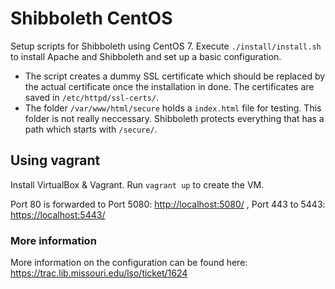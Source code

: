 Shibboleth CentOS
=================

Setup scripts for Shibboleth using CentOS 7. Execute `./install/install.sh` to install Apache and Shibboleth and set up a basic configuration.

* The script creates a dummy SSL certificate which should be replaced by the actual certificate once the installation in done. The certificates are saved in `/etc/httpd/ssl-certs/`.
* The folder `/var/www/html/secure` holds a `index.html` file for testing. This folder is not really neccessary. Shibboleth protects everything that has a path which starts with `/secure/`.

## Using vagrant

Install VirtualBox & Vagrant. Run `vagrant up` to create the VM.

Port 80 is forwarded to Port 5080: <http://localhost:5080/> , Port 443 to 5443: <https://localhost:5443/>

### More information

More information on the configuration can be found here: <https://trac.lib.missouri.edu/lso/ticket/1624>
